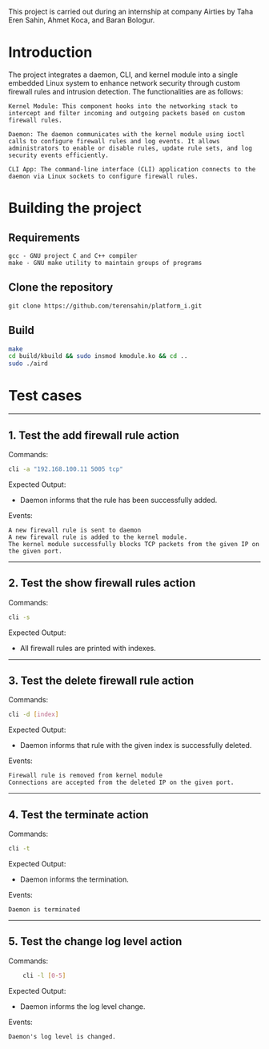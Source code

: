 This project is carried out during an internship at company Airties by Taha Eren Sahin, Ahmet Koca, and Baran Bologur.

# Introduction

The project integrates a daemon, CLI, and kernel module into a single embedded Linux system to enhance network security through custom firewall rules and intrusion detection. The functionalities are as follows:

    Kernel Module: This component hooks into the networking stack to intercept and filter incoming and outgoing packets based on custom firewall rules.

    Daemon: The daemon communicates with the kernel module using ioctl calls to configure firewall rules and log events. It allows administrators to enable or disable rules, update rule sets, and log security events efficiently.

    CLI App: The command-line interface (CLI) application connects to the daemon via Linux sockets to configure firewall rules.


# Building the project

## Requirements
	
	gcc - GNU project C and C++ compiler
	make - GNU make utility to maintain groups of programs

## Clone the repository
	git clone https://github.com/terensahin/platform_i.git

## Build 
```sh
make
cd build/kbuild && sudo insmod kmodule.ko && cd ..
sudo ./aird
```



# Test cases
---

## 1. Test the add firewall rule action

Commands:
```sh
cli -a "192.168.100.11 5005 tcp"
```

Expected Output:
* Daemon informs that the rule has been successfully added.


Events:

	A new firewall rule is sent to daemon
	A new firewall rule is added to the kernel module.
	The kernel module successfully blocks TCP packets from the given IP on the given port.


---

## 2. Test the show firewall rules action

Commands:
```sh
cli -s
```

Expected Output:

* All firewall rules are printed with indexes.

---

## 3. Test the delete firewall rule action

Commands:
```sh
cli -d [index]
```

Expected Output:

* Daemon informs that rule with the given index is successfully deleted. 

Events:

	Firewall rule is removed from kernel module
	Connections are accepted from the deleted IP on the given port.

---

## 4. Test the terminate action

Commands:
```sh
cli -t
```

Expected Output:

* Daemon informs the termination.

Events:

	Daemon is terminated

---

## 5. Test the change log level action

Commands:
```sh
	cli -l [0-5]
```

Expected Output:

* Daemon informs the log level change.

Events:

	Daemon's log level is changed.


